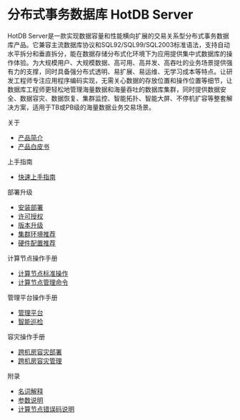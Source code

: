 # 分布式事务数据库 HotDB Server

HotDB Server是一款实现数据容量和性能横向扩展的交易关系型分布式事务数据库产品。它兼容主流数据库协议和SQL92/SQL99/SQL2003标准语法，支持自动水平拆分和垂直拆分，能在数据存储分布式化环境下为应用提供集中式数据库的操作体验。为大规模用户、大规模数据、高可用、高并发、高吞吐的业务场景提供强有力的支撑，同时具备强分布式透明、易扩展、易运维、无学习成本等特点。让研发工程师专注应用程序编码实现，无需关心数据的存放位置和操作位置等细节，让数据库工程师更轻松地管理海量数据和海量吞吐的数据库集群，同时提供数据安全、数据容灾、数据恢复、集群监控、智能拓扑、智能大屏、不停机扩容等整套解决方案，适用于TB或PB级的海量数据业务交易场景。

<!--README TOC-->

<div class="container-fluid readme-toc">
<div class="row readme-toc-row">
<div class="col-md-4 col-lg-4 col-xl-4 readme-toc-col">
<div class="readme-toc-col-title">关于</div>

* [产品简介](introduce.md)
* [产品白皮书](white-paper.md)
<!--* [What's New](whats-new.md)-->

</div>
<div class="col-md-4 col-lg-4 col-xl-4 readme-toc-col">
<div class="readme-toc-col-title">上手指南</div>

* [快速上手指南](quick-start-guide.md)
<!--* [基本操作](basic-operations.md)-->

</div>
<div class="col-md-4 col-lg-4 col-xl-4 readme-toc-col">
<div class="readme-toc-col-title">部署升级</div>

* [安装部署](installation-and-deployment.md)
* [许可授权](service-license.md)
* [版本升级](version-update.md)
* [集群环境推荐](cluster-environment-recommendation.md)
* [硬件配置推荐](hardware-config-recommendation.md)

</div>
<div class="col-md-4 col-lg-4 col-xl-4 readme-toc-col">
<div class="readme-toc-col-title">计算节点操作手册</div>

* [计算节点标准操作](hotdb-server-standard-operations.md)
* [计算节点管理命令](hotdb-server-management-commands.md)

</div>
<div class="col-md-4 col-lg-4 col-xl-4 readme-toc-col">
<div class="readme-toc-col-title">管理平台操作手册</div>

* [管理平台](hotdb-management.md)
* [智能巡检](intelligent-inspection.md)

</div>
<div class="col-md-4 col-lg-4 col-xl-4 readme-toc-col">
<div class="readme-toc-col-title">容灾操作手册</div>

* [跨机房容灾部署](cross-idc-disaster-recovery-deployment.md)
* [跨机房容灾管理](cross-idc-disaster-recovery-management.md)

</div>
<div class="col-md-4 col-lg-4 col-xl-4 readme-toc-col">
<div class="readme-toc-col-title">附录</div>

* [名词解释](glossary.md)
* [参数说明](parameters.md)
* [计算节点错误码说明](error-codes.md)

</div>
</div>
</div>